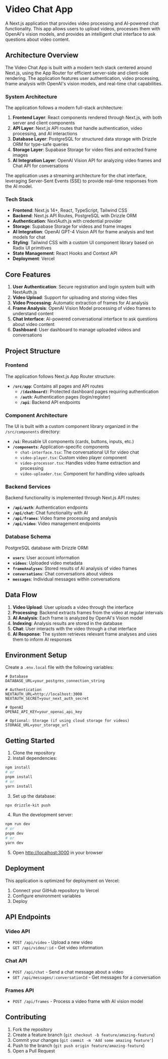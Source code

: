 # Video Chat App

A Next.js application that provides video processing and AI-powered chat functionality. This app allows users to upload videos, processes them with OpenAI's vision models, and provides an intelligent chat interface to ask questions about video content.

## Architecture Overview

The Video Chat App is built with a modern tech stack centered around Next.js, using the App Router for efficient server-side and client-side rendering. The application features user authentication, video processing, frame analysis with OpenAI's vision models, and real-time chat capabilities.

### System Architecture

The application follows a modern full-stack architecture:

1. **Frontend Layer**: React components rendered through Next.js, with both server and client components
2. **API Layer**: Next.js API routes that handle authentication, video processing, and AI interactions
3. **Database Layer**: PostgreSQL for structured data storage with Drizzle ORM for type-safe queries
4. **Storage Layer**: Supabase Storage for video files and extracted frame images
5. **AI Integration Layer**: OpenAI Vision API for analyzing video frames and Chat API for conversations

The application uses a streaming architecture for the chat interface, leveraging Server-Sent Events (SSE) to provide real-time responses from the AI model.

### Tech Stack

- **Frontend**: Next.js 14+, React, TypeScript, Tailwind CSS
- **Backend**: Next.js API Routes, PostgreSQL with Drizzle ORM
- **Authentication**: NextAuth.js with credential provider
- **Storage**: Supabase Storage for videos and frame images
- **AI Integration**: OpenAI GPT-4 Vision API for frame analysis and text models for chat
- **Styling**: Tailwind CSS with a custom UI component library based on Radix UI primitives
- **State Management**: React Hooks and Context API
- **Deployment**: Vercel

## Core Features

1. **User Authentication**: Secure registration and login system built with NextAuth.js
2. **Video Upload**: Support for uploading and storing video files
3. **Video Processing**: Automatic extraction of frames for AI analysis
4. **Frame Analysis**: OpenAI Vision Model processing of video frames to understand content
5. **Chat Interface**: AI-powered conversational interface to ask questions about video content
6. **Dashboard**: User dashboard to manage uploaded videos and conversations

## Project Structure

### Frontend

The application follows Next.js App Router structure:

- **`/src/app`**: Contains all pages and API routes
  - **`/(dashboard)`**: Protected dashboard pages requiring authentication
  - **`/auth`**: Authentication pages (login/register)
  - **`/api`**: Backend API endpoints

### Component Architecture

The UI is built with a custom component library organized in the `/src/components` directory:

- **`/ui`**: Reusable UI components (cards, buttons, inputs, etc.)
- **`/components`**: Application-specific components
  - `chat-interface.tsx`: The conversational UI for video chat
  - `video-player.tsx`: Custom video player component
  - `video-processor.tsx`: Handles video frame extraction and processing
  - `video-uploader.tsx`: Component for handling video uploads

### Backend Services

Backend functionality is implemented through Next.js API routes:

- **`/api/auth`**: Authentication endpoints
- **`/api/chat`**: Chat functionality with AI
- **`/api/frames`**: Video frame processing and analysis
- **`/api/video`**: Video management endpoints

### Database Schema

PostgreSQL database with Drizzle ORM:

- **`users`**: User account information
- **`videos`**: Uploaded video metadata
- **`frameAnalyses`**: Stored results of AI analysis of video frames
- **`conversations`**: Chat conversations about videos
- **`messages`**: Individual messages within conversations

## Data Flow

1. **Video Upload**: User uploads a video through the interface
2. **Processing**: Backend extracts frames from the video at regular intervals
3. **AI Analysis**: Each frame is analyzed by OpenAI's Vision model
4. **Indexing**: Analysis results are stored in the database
5. **Chat**: User interacts with the video through a chat interface
6. **AI Response**: The system retrieves relevant frame analyses and uses them to inform AI responses

## Environment Setup

Create a `.env.local` file with the following variables:

```
# Database
DATABASE_URL=your_postgres_connection_string

# Authentication
NEXTAUTH_URL=http://localhost:3000
NEXTAUTH_SECRET=your_next_auth_secret

# OpenAI
OPENAI_API_KEY=your_openai_api_key

# Optional: Storage (if using cloud storage for videos)
STORAGE_URL=your_storage_url
```

## Getting Started

1. Clone the repository
2. Install dependencies:

```bash
npm install
# or
pnpm install
# or
yarn install
```

3. Set up the database:

```bash
npx drizzle-kit push
```

4. Run the development server:

```bash
npm run dev
# or
pnpm dev
# or
yarn dev
```

5. Open [http://localhost:3000](http://localhost:3000) in your browser

## Deployment

This application is optimized for deployment on Vercel:

1. Connect your GitHub repository to Vercel
2. Configure environment variables
3. Deploy

## API Endpoints

### Video API
- `POST /api/video` - Upload a new video
- `GET /api/video/:id` - Get video information

### Chat API
- `POST /api/chat` - Send a chat message about a video
- `GET /api/messages/:conversationId` - Get messages for a conversation

### Frames API
- `POST /api/frames` - Process a video frame with AI vision model

## Contributing

1. Fork the repository
2. Create a feature branch (`git checkout -b feature/amazing-feature`)
3. Commit your changes (`git commit -m 'Add some amazing feature'`)
4. Push to the branch (`git push origin feature/amazing-feature`)
5. Open a Pull Request
